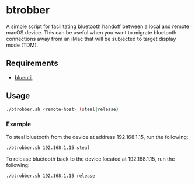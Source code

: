 # btrobber

A simple script for facilitating bluetooth handoff between a local and remote
macOS device. This can be useful when you want to migrate bluetooth connections
away from an iMac that will be subjected to target display mode (TDM).

## Requirements

- [blueutil](https://github.com/toy/blueutil)

## Usage

```bash
./btrobber.sh <remote-host> (steal|release)
```

### Example

To steal bluetooth from the device at address 192.168.1.15, run the following:

```bash
./btrobber.sh 192.168.1.15 steal
```

To release bluetooth back to the device located at 192.168.1.15, run the
following:

```bash
./btrobber.sh 192.168.1.15 release
```

